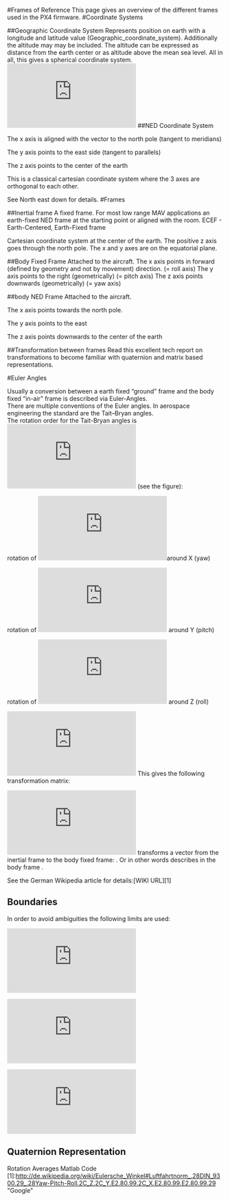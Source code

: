 #Frames of Reference
This page gives an overview of the different frames used in the PX4 firmware.
#Coordinate Systems

##Geographic Coordinate System
Represents position on earth with a longitude and latitude value (Geographic_coordinate_system). Additionally the altitude may may be included. The altitude can be expressed as distance from the earth center or as altitude above the mean sea level. All in all, this gives a spherical coordinate system.
![coordinate](https://pixhawk.org/lib/exe/fetch.php?tok=0b3ee3&media=http%3A%2F%2Fupload.wikimedia.org%2Fwikipedia%2Fcommons%2Fthumb%2F6%2F62%2FLatitude_and_Longitude_of_the_Earth.svg%2F652px-Latitude_and_Longitude_of_the_Earth.svg.png)
##NED Coordinate System

The x axis is aligned with the vector to the north pole (tangent to meridians)  

The y axis points to the east side (tangent to parallels)  

The z axis points to the center of the earth  

This is a classical cartesian coordinate system where the 3 axes are orthogonal to each other.  

See North east down for details.
#Frames

##Inertial frame
A fixed frame. For most low range MAV applications an earth-fixed NED frame at the starting point or aligned with the room.
ECEF - Earth-Centered, Earth-Fixed frame

Cartesian coordinate system at the center of the earth. The positive z axis goes through the north pole. The x and y axes are on the equatorial plane.

##Body Fixed Frame
Attached to the aircraft.
The x axis points in forward (defined by geometry and not by movement) direction. (= roll axis)
The y axis points to the right (geometrically) (= pitch axis)
The z axis points downwards (geometrically) (= yaw axis)

##body NED Frame
Attached to the aircraft.  

The x axis points towards the north pole.  

The y axis points to the east  

The z axis points downwards to the center of the earth  

##Transformation between frames
Read this excellent tech report on transformations to become familiar with quaternion and matrix based representations.  

#Euler Angles  

Usually a conversion between a earth fixed “ground” frame and the body fixed “in-air” frame is described via Euler-Angles.  
There are multiple conventions of the Euler angles. In aerospace engineering the standard are the Tait–Bryan angles.   
The rotation order for the Tait-Bryan angles is   ![zyx](https://pixhawk.org/lib/exe/fetch.php?media=wiki:latex:/imge68c69ae0c88ba06ed9c94b02dde7a15.png)  (see the figure):  

rotation of ![x](https://pixhawk.org/lib/exe/fetch.php?media=wiki:latex:/img535b15667b86f1b118010d4c218fecb9.png)around  X (yaw)  

rotation of ![y](https://pixhawk.org/lib/exe/fetch.php?media=wiki:latex:/imgb35e24d8a08c0ab01195f2ad2a78fab7.png) around Y (pitch)  

rotation of ![z](https://pixhawk.org/lib/exe/fetch.php?media=wiki:latex:/img5e16cba094787c1a10e568c61c63a5fe.png) around Z (roll)  

![rotation](https://pixhawk.org/lib/exe/fetch.php?tok=de1983&media=http%3A%2F%2Fmrechte.free.fr%2Fpx4%2FLagewinkel-Drehung2.png)
This gives the following transformation matrix:

![rotation matrix](https://pixhawk.org/lib/exe/fetch.php?media=wiki:latex:/img370b7b538e045463b478370f80ec238e.png)
 transforms a vector from the inertial frame to the body fixed frame: . Or in other words  describes  in the body frame .  
 
See the German Wikipedia article for details:[WIKI URL][1]  

Boundaries
--------------------------

In order to avoid ambiguities the following limits are used:  

![theta](https://pixhawk.org/lib/exe/fetch.php?media=wiki:latex:/imgca216094d11d752ea37d852fd0bd3bb5.png)  

![fin](https://pixhawk.org/lib/exe/fetch.php?media=wiki:latex:/img8788e69d4828770129160ebf916c32c8.png)  

![fine](https://pixhawk.org/lib/exe/fetch.php?media=wiki:latex:/img1ec8194a0a6f561e9c3ff500cc37596d.png)  



Quaternion Representation
---------------------------
Rotation Averages
Matlab Code
[1]:http://de.wikipedia.org/wiki/Eulersche_Winkel#Luftfahrtnorm_.28DIN_9300.29_.28Yaw-Pitch-Roll.2C_Z.2C_Y.E2.80.99.2C_X.E2.80.99.E2.80.99.29 "Google"
